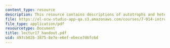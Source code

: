 ```yaml
---
content_type: resource
description: This resource contains descriptions of autotrophs and heterotrophs.
file: https://ol-ocw-studio-app-qa.s3.amazonaws.com/courses/7-014-introductory-biology-spring-2005/497cb02b38758e7ee6efebece7d6fc6d_lectur17_handout.pdf
file_type: application/pdf
resourcetype: Document
title: lectur17_handout.pdf
uid: 497cb02b-3875-8e7e-e6ef-ebece7d6fc6d
---
```

